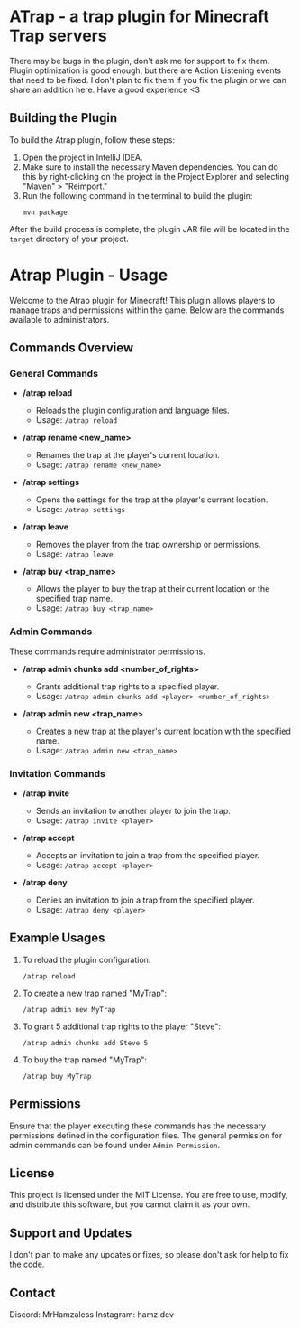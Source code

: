 # ATrap - a trap plugin for Minecraft Trap servers
There may be bugs in the plugin, don't ask me for support to fix them. Plugin optimization is good enough, but there are Action Listening events that need to be fixed. I don't plan to fix them if you fix the plugin or we can share an addition here. Have a good experience <3

## Building the Plugin

To build the Atrap plugin, follow these steps:

1. Open the project in IntelliJ IDEA.
2. Make sure to install the necessary Maven dependencies. You can do this by right-clicking on the project in the Project Explorer and selecting "Maven" > "Reimport."
3. Run the following command in the terminal to build the plugin:
   ```
   mvn package
   ```

After the build process is complete, the plugin JAR file will be located in the `target` directory of your project.


# Atrap Plugin - Usage

Welcome to the Atrap plugin for Minecraft! This plugin allows players to manage traps and permissions within the game. Below are the commands available to administrators.

## Commands Overview

### General Commands

- **/atrap reload**
  - Reloads the plugin configuration and language files.
  - Usage: `/atrap reload`

- **/atrap rename <new_name>**
  - Renames the trap at the player's current location.
  - Usage: `/atrap rename <new_name>`

- **/atrap settings**
  - Opens the settings for the trap at the player's current location.
  - Usage: `/atrap settings`

- **/atrap leave**
  - Removes the player from the trap ownership or permissions.
  - Usage: `/atrap leave`

- **/atrap buy <trap_name>**
  - Allows the player to buy the trap at their current location or the specified trap name.
  - Usage: `/atrap buy <trap_name>`

### Admin Commands

These commands require administrator permissions.

- **/atrap admin chunks add <player> <number_of_rights>**
  - Grants additional trap rights to a specified player.
  - Usage: `/atrap admin chunks add <player> <number_of_rights>`

- **/atrap admin new <trap_name>**
  - Creates a new trap at the player's current location with the specified name.
  - Usage: `/atrap admin new <trap_name>`

### Invitation Commands

- **/atrap invite <player>**
  - Sends an invitation to another player to join the trap.
  - Usage: `/atrap invite <player>`

- **/atrap accept <player>**
  - Accepts an invitation to join a trap from the specified player.
  - Usage: `/atrap accept <player>`

- **/atrap deny <player>**
  - Denies an invitation to join a trap from the specified player.
  - Usage: `/atrap deny <player>`

## Example Usages

1. To reload the plugin configuration:
   ```
   /atrap reload
   ```

2. To create a new trap named "MyTrap":
   ```
   /atrap admin new MyTrap
   ```

3. To grant 5 additional trap rights to the player "Steve":
   ```
   /atrap admin chunks add Steve 5
   ```

4. To buy the trap named "MyTrap":
   ```
   /atrap buy MyTrap
   ```

## Permissions

Ensure that the player executing these commands has the necessary permissions defined in the configuration files. The general permission for admin commands can be found under `Admin-Permission`.

## License

This project is licensed under the MIT License. You are free to use, modify, and distribute this software, but you cannot claim it as your own.

## Support and Updates

I don't plan to make any updates or fixes, so please don't ask for help to fix the code.

## Contact
Discord: MrHamzaless
Instagram: hamz.dev
